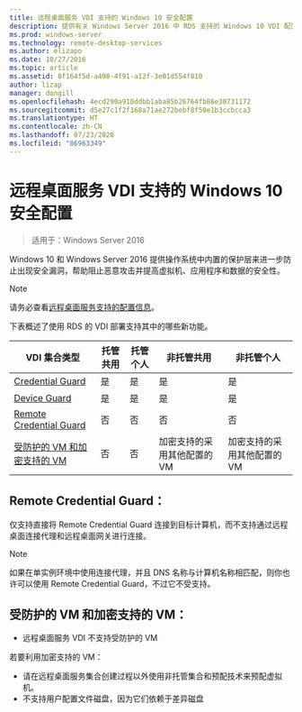 ```yaml
---
title: 远程桌面服务 VDI 支持的 Windows 10 安全配置
description: 提供有关 Windows Server 2016 中 RDS 支持的 Windows 10 VDI 配置的信息。
ms.prod: windows-server
ms.technology: remote-desktop-services
ms.author: elizapo
ms.date: 10/27/2016
ms.topic: article
ms.assetid: 8f164f5d-a498-4f91-a12f-3e01d554f810
author: lizap
manager: dongill
ms.openlocfilehash: 4ecd290a910ddbb1aba85b26764fb86e30731172
ms.sourcegitcommit: d5e27c1f2f168a71ae272bebf8f50e1b3ccbcca3
ms.translationtype: HT
ms.contentlocale: zh-CN
ms.lasthandoff: 07/23/2020
ms.locfileid: "86963349"
---
```

# <a name="supported-windows-10-security-configurations-for-remote-desktop-services-vdi"></a>远程桌面服务 VDI 支持的 Windows 10 安全配置

> 适用于：Windows Server 2016

Windows 10 和 Windows Server 2016 提供操作系统中内置的保护层来进一步防止出现安全漏洞，帮助阻止恶意攻击并提高虚拟机、应用程序和数据的安全性。

> [!NOTE]
> 请务必查看[远程桌面服务支持的配置信息](rds-supported-config.md)。

下表概述了使用 RDS 的 VDI 部署支持其中的哪些新功能。

|  VDI 集合类型               |  托管共用 |  托管个人 |  非托管共用                                     |  非托管个人                                    |
|-------------------------------------|------------------|--------------------|--------------------------------------------------------|--------------------------------------------------------|
| [Credential Guard](/windows/security/identity-protection/credential-guard/credential-guard)                    | 是              | 是                | 是                                                    | 是                                                    |
| [Device Guard](/windows/security/threat-protection/windows-defender-application-control/windows-defender-application-control-deployment-guide)                        | 是              | 是                | 是                                                    | 是                                                    |
| [Remote Credential Guard](/windows/security/identity-protection/remote-credential-guard)             | 否               | 否                 | 否                                                     | 否                                                     |
| [受防护的 VM 和加密支持的 VM](../../security/guarded-fabric-shielded-vm/guarded-fabric-and-shielded-vms.md) | 否               | 否                 | 加密支持的采用其他配置的 VM | 加密支持的采用其他配置的 VM |

## <a name="remote-credential-guard"></a>Remote Credential Guard：

仅支持直接将 Remote Credential Guard 连接到目标计算机，而不支持通过远程桌面连接代理和远程桌面网关进行连接。
> [!NOTE]
> 如果在单实例环境中使用连接代理，并且 DNS 名称与计算机名称相匹配，则你也许可以使用 Remote Credential Guard，不过它不受支持。

## <a name="shielded-vms-and-encryption-supported-vms"></a>受防护的 VM 和加密支持的 VM： 

- 远程桌面服务 VDI 不支持受防护的 VM 

若要利用加密支持的 VM：
- 请在远程桌面服务集合创建过程以外使用非托管集合和预配技术来预配虚拟机。 
- 不支持用户配置文件磁盘，因为它们依赖于差异磁盘 
